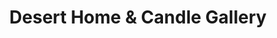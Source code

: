 ---
title: "Desert Home & Candle Gallery"
url: /indian-wells/desert-home-und-candle-gallery/
shop: Kleidung
---